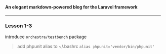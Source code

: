 #### An elegant markdown-powered blog for the Laravel framework
<hr>  

### Lesson 1-3
introduce `orchestra/testbench` package
<br>  

> add phpunit alias to ~/.bashrc
`alias phpunit='vendor/bin/phpunit'`
